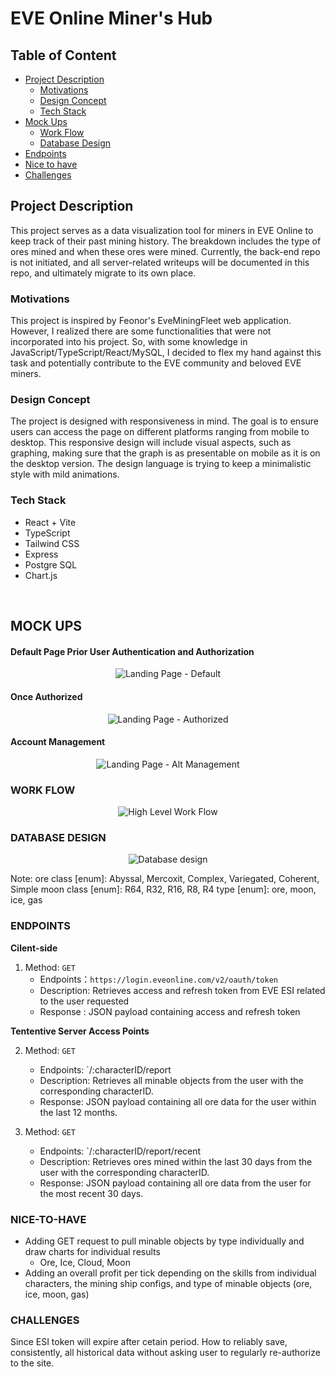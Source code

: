 # EVE Online Miner's Hub

## Table of Content

- [Project Description](#project-description)
  - [Motivations](#motivations)
  - [Design Concept](#design-concept)
  - [Tech Stack](#tech-stack)
- [Mock Ups](#mock-ups)
  - [Work Flow](#work-flow)
  - [Database Design](#database-design)
- [Endpoints](#endpoints)
- [Nice to have](#nice-to-have)
- [Challenges](#challenges)

## Project Description

This project serves as a data visualization tool for miners in EVE Online to keep track of their past mining history. The breakdown includes the type of ores mined and when these ores were mined. Currently, the back-end repo is not initiated, and all server-related writeups will be documented in this repo, and ultimately migrate to its own place.

### Motivations

This project is inspired by Feonor's EveMiningFleet web application. However, I realized there are some functionalities that were not incorporated into his project. So, with some knowledge in JavaScript/TypeScript/React/MySQL, I decided to flex my hand against this task and potentially contribute to the EVE community and beloved EVE miners.

### Design Concept

The project is designed with responsiveness in mind. The goal is to ensure users can access the page on different platforms ranging from mobile to desktop. This responsive design will include visual aspects, such as graphing, making sure that the graph is as presentable on mobile as it is on the desktop version. The design language is trying to keep a minimalistic style with mild animations.

### Tech Stack

- React + Vite
- TypeScript
- Tailwind CSS
- Express
- Postgre SQL
- Chart.js

<br>

## MOCK UPS

#### Default Page Prior User Authentication and Authorization

<p align="center">
  <img src="./assets/mockup/landing-page-default.png" alt="Landing Page - Default">
</p>

#### Once Authorized

<p align="center">
  <img src="./assets//mockup/landing-page-log-in.png" alt="Landing Page - Authorized">
</p>

#### Account Management

<p align="center">
  <img src="./assets/mockup/alt-management-page.png" alt="Landing Page - Alt Management">
</p>

### WORK FLOW

<p align="center">
  <img src="./assets/mockup/high-level-overview.png" alt="High Level Work Flow">
</p>

### DATABASE DESIGN

<p align="center">
  <img src="./assets/mockup/database.png" alt="Database design">
</p>
Note:
ore class [enum]: Abyssal, Mercoxit, Complex, Variegated, Coherent, Simple
moon class [enum]: R64, R32, R16, R8, R4
type [enum]: ore, moon, ice, gas

### ENDPOINTS

**Cilent-side**

1. Method: `GET`
   - Endpoints：`https://login.eveonline.com/v2/oauth/token`
   - Description: Retrieves access and refresh token from EVE ESI related to the user requested
   - Response : JSON payload containing access and refresh token

**Tententive Server Access Points**

2. Method: `GET`

   - Endpoints: `/:characterID/report
   - Description: Retrieves all minable objects from the user with the corresponding characterID.
   - Response: JSON payload containing all ore data for the user within the last 12 months.

3. Method: `GET`
   - Endpoints: `/:characterID/report/recent
   - Description: Retrieves ores mined within the last 30 days from the user with the corresponding characterID.
   - Response: JSON payload containing all ore data from the user for the most recent 30 days.

### NICE-TO-HAVE

- Adding GET request to pull minable objects by type individually and draw charts for individual results
  - Ore, Ice, Cloud, Moon
- Adding an overall profit per tick depending on the skills from individual characters, the mining ship configs, and type of minable objects (ore, ice, moon, gas)

### CHALLENGES

Since ESI token will expire after cetain period. How to reliably save, consistently, all historical data without asking user to regularly re-authorize to the site.
